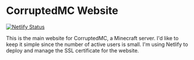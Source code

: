 # CorruptedMC Website

[![Netlify Status](https://api.netlify.com/api/v1/badges/41e783b5-a0f2-4ebd-afb1-1e804ec8181f/deploy-status)](https://app.netlify.com/sites/corruptedmc/deploys)

This is the main website for CorruptedMC, a Minecraft server.
I'd like to keep it simple since the number of active users is small.
I'm using Netlify to deploy and manage the SSL certificate for the website.

